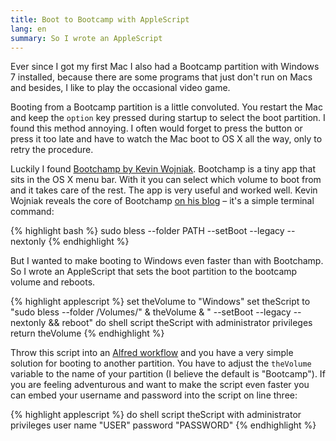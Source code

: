 ```yaml
---
title: Boot to Bootcamp with AppleScript
lang: en
summary: So I wrote an AppleScript
---
```


Ever since I got my first Mac I also had a Bootcamp partition with Windows 7 installed, because there are some programs that just don't run on Macs and besides, I like to play the occasional video game.

Booting from a Bootcamp partition is a little convoluted. You restart the Mac and keep the `option` key pressed during startup to select the boot partition. I found this method annoying. I often would forget to press the button or press it too late and have to watch the Mac boot to OS X all the way, only to retry the procedure.

Luckily I found [Bootchamp by Kevin Wojniak](http://kainjow.com). Bootchamp is a tiny app that sits in the OS X menu bar. With it you can select which volume to boot from and it takes care of the rest. The app is very useful and worked well. Kevin Wojniak reveals the core of Bootchamp [on his blog](http://kainjow.tumblr.com/post/37319884101/bootchamp-and-windows-7-brightness) – it's a simple terminal command:

{% highlight bash %}
sudo bless --folder PATH --setBoot --legacy --nextonly
{% endhighlight %}

But I wanted to make booting to Windows even faster than with Bootchamp. So I wrote an AppleScript that sets the boot partition to the bootcamp volume and reboots.

{% highlight applescript %}
set theVolume to "Windows"
set theScript to "sudo bless --folder /Volumes/" & theVolume & " --setBoot --legacy --nextonly && reboot"
do shell script theScript with administrator privileges
return theVolume
{% endhighlight %}

Throw this script into an [Alfred workflow](http://support.alfredapp.com/workflows/) and you have a very simple solution for booting to another partition. You have to adjust the `theVolume` variable to the name of your partition (I believe the default is "Bootcamp"). If you are feeling adventurous and want to make the script even faster you can embed your username and password into the script on line three:

{% highlight applescript %}
do shell script theScript with administrator privileges user name "USER" password "PASSWORD"
{% endhighlight %}
